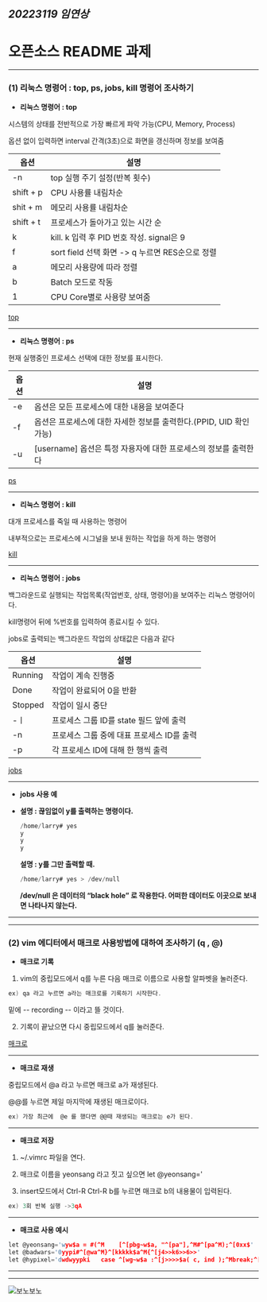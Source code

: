 
## ***20223119 임연상***

# 오픈소스 README 과제

 ---
   ### (1) 리눅스 명령어 : top, ps, jobs, kill 명령어 조사하기
  
  
  * **리눅스 명령어 : top**
 
  
  시스템의 상태를 전반적으로 가장 빠르게 파악 가능(CPU, Memory, Process)
  
  옵션 없이 입력하면 interval 간격(3초)으로 화면을 갱신하며 정보를 보여줌
  
  
  |**옵션**|**설명**|
  |-----|-----|
  |-n|top 실행 주기 설정(반복 횟수)|
  |shift + p|CPU 사용률 내림차순|
  |shit + m|메모리 사용률 내림차순|
  |shift + t|프로세스가 돌아가고 있는 시간 순|
  |k|kill. k 입력 후 PID 번호 작성. signal은 9|
  |f|sort field 선택 화면 -> q 누르면 RES순으로 정렬|
  |a|메모리 사용량에 따라 정렬|
  |b|Batch 모드로 작동|
  |1|CPU Core별로 사용량 보여줌|
  
 
  [top](https://zzsza.github.io/development/2018/07/18/linux-top/)
  
  
 ---
 
 * **리눅스 명령어 : ps**
 
 
 현재 실행중인 프로세스 선택에 대한 정보를 표시한다.

 
 |**옵션**|**설명**|
 |-----|-----|
 |-e|옵션은 모든 프로세스에 대한 내용을 보여준다|
 |-f|옵션은 프로세스에 대한 자세한 정보를 출력한다.(PPID, UID 확인 가능)|
 |-u|[username] 옵션은 특정 자용자에 대한 프로세스의 정보를 출력한다|
 
 
 [ps](https://tigris-data-science.tistory.com/entry/Linux-ps-%EB%AA%85%EB%A0%B9%EC%96%B4)
 
 
 ---
 
 
 * **리눅스 명령어 : kill**
 
  
  대개 프로세스를 죽일 때 사용하는 명령어
  
  내부적으로는 프로세스에 시그널을 보내 원하는 작업을 하게 하는 명령어
 
  
  [kill](https://sisiblog.tistory.com/209)
  
  
  ---
  
 
 * **리눅스 명령어 : jobs**
 
 
 백그라운드로 실행되는 작업목록(작업번호, 상태, 명령어)을 보여주는 리눅스 명령어이다.
 
 kill명령어 뒤에 %번호를 입력하여 종료시킬 수 있다.
 
 jobs로 출력되는 백그라운드 작업의 상태값은 다음과 같다
 
 |**옵션**|**설명**|
 |-----|-----|
 |Running|작업이 계속 진행중|
 |Done|작업이 완료되어 0을 반환|
 |Stopped|작업이 일시 중단|
 |-ㅣ|프로세스 그룹 ID를 state 필드 앞에 출력|
 |-n|프로세스 그룹 중에 대표 프로세스 ID를 출력|
 |-p|각 프로세스 ID에 대해 한 행씩 출력|
 
 
 [jobs](https://hbase.tistory.com/265)
 
 
 ---
 
 * **jobs 사용 예**
 
 * **설명 : 끊임없이 y를 출력하는 명령이다.**
 
   ```c
   /home/larry# yes
   y
   y
   y
   ```
   **설명 : y를 그만 출력할 때.**
   
   ```c
   /home/larry# yes > /dev/null
   ```
   
   **/dev/null 은 데이터의 “black hole” 로 작용한다. 어떠한 데이터도 이곳으로 보내면 나타나지 않는다.**
 ---
 ---
 
  ### (2) vim 에디터에서 매크로 사용방법에 대하여 조사하기 (q , @)
  
  * **매크로 기록**
  
  
  1) vim의 중립모드에서 q를 누른 다음 매크로 이름으로 사용할 알파벳을 눌러준다. 
  
  ```c
  ex) qa 라고 누르면 a라는 매크로를 기록하기 시작한다.
  ```
  
  밑에 -- recording -- 이라고 뜰 것이다.
  
  2) 기록이 끝났으면 다시 중립모드에서 q를 눌러준다.
  
  
  [매크로](https://forcecore.tistory.com/1255)
  
  
  ---
  
  * **매크로 재생**


  중립모드에서 @a 라고 누르면 매크로 a가 재생된다.
  
  @@를 누르면 제일 마지막에 재생된 매크로이다.
  
  ```c
  ex) 가장 최근에  @e 를 했다면 @@때 재생되는 매크로는 e가 된다.
  ```
  
  ---
 
  * **매크로 저장**
 
 
   1) ~/.vimrc 파일을 연다.
   
   2) 매크로 이름을 yeonsang 라고 짓고 싶으면 let @yeonsang='
   
   3) insert모드에서 Ctrl-R Ctrl-R b를 누르면 매크로 b의 내용물이 입력된다.

   ```c
   ex) 3회 반복 실행 ->3qA
   ```
   
---
  
  * **매크로 사용 예시**
  ```c
  let @yeonsang='wyw$a = #(^M    [^[pbg~w$a, "^[pa"],^M#^[pa^M);^[0xx$'
  let @badwars='0yypi#^[@wa^M}^[kkkkk$a^M{^[j4>>k6>>6>>'
  let @hypixel='dwdwyypki   case ^[wg~w$a :^[j>>>>$a( c, ind );^Mbreak;^[jdd.....0'
  ```
   
---
---

![보노보노](https://user-images.githubusercontent.com/106826591/171911899-556e90e0-8926-4ffa-b8d0-0d3b9fd0f59a.png) <img src="" width="1" height="1">

   



   
